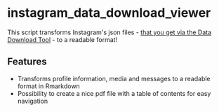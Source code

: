 # instagram_data_download_viewer

This script transforms Instagram's json files - [that you get via the Data Download Tool](https://www.cnet.com/how-to/how-to-download-all-your-instagram-data/) - to a readable format!

## Features

- Transforms profile information, media and messages to a readable format in Rmarkdown
- Possibility to create a nice pdf file with a table of contents for easy navigation
